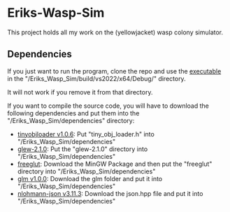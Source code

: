 # Eriks-Wasp-Sim
This project holds all my work on the (yellowjacket) wasp colony simulator.

## Dependencies
If you just want to run the program, clone the repo and use the [executable](Eriks_Wasp_Sim/build/vs2022/x64/Debug/Eriks_Wasp_Sim.exe) in the "/Eriks_Wasp_Sim/build/vs2022/x64/Debug/" directory.

It will not work if you remove it from that directory.


If you want to compile the source code, you will have to download the following dependencies and put them into the "/Eriks_Wasp_Sim/dependencies" directory:

- [tinyobjloader v1.0.6](https://github.com/tinyobjloader/tinyobjloader/releases/tag/v1.0.6): Put "tiny_obj_loader.h" into "/Eriks_Wasp_Sim/dependencies"
- [glew-2.1.0](https://sourceforge.net/projects/glew/files/glew/2.1.0/): Put the "glew-2.1.0" directory into "/Eriks_Wasp_Sim/dependencies"
- [freeglut](https://www.transmissionzero.co.uk/software/freeglut-devel/): Download the MinGW Package and then put the "freeglut" directory into "/Eriks_Wasp_Sim/dependencies"
- [glm v1.0.0](https://github.com/g-truc/glm/releases): Download the glm folder and put it into "/Eriks_Wasp_Sim/dependencies"
- [nlohmann-json v3.11.3](https://github.com/nlohmann/json/releases): Download the json.hpp file and put it into "/Eriks_Wasp_Sim/dependencies"
